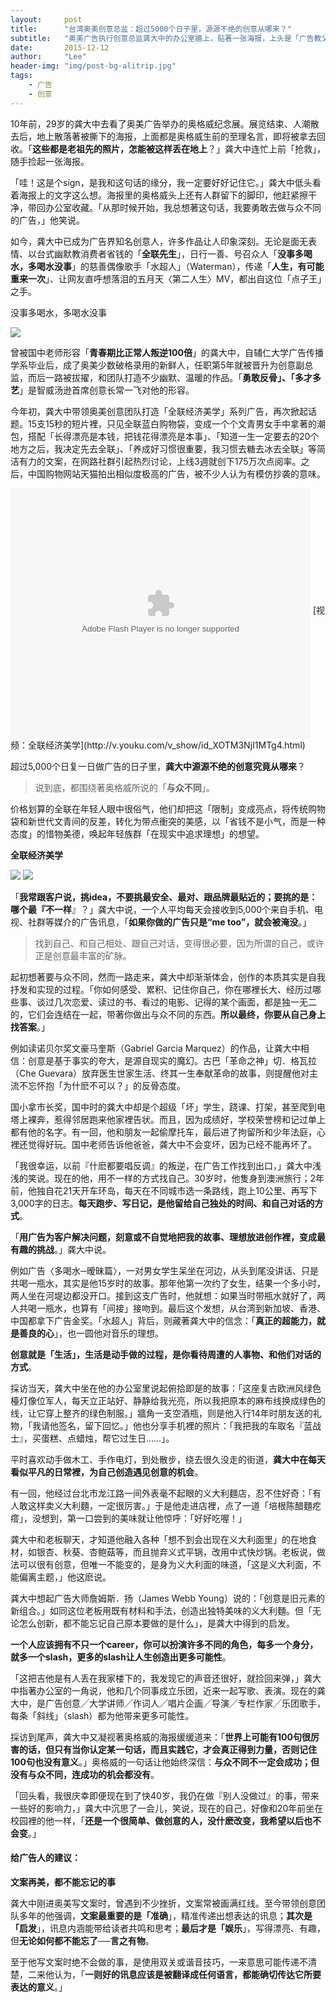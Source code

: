 ```yaml
---
layout:     post
title:      "台湾奥美创意总监：超过5000个日子里，源源不绝的创意从哪来？"
subtitle:   "奥美广告执行创意总监龚大中的办公室牆上，贴著一张海报，上头是「广告教父」奥美广告创办人大卫．奥格威（David Ogilvy）的微笑和他的一句话：「成功的开始是勇于与众不同。」"
date:       2015-12-12
author:     "Lee"
header-img: "img/post-bg-alitrip.jpg"
tags:
    - 广告
    - 创意
---
```

10年前，29岁的龚大中去看了奥美广告举办的奥格威纪念展。展览结束、人潮散去后，地上散落著被撕下的海报，上面都是奥格威生前的至理名言，即将被拿去回收。「**这些都是老祖先的照片，怎能被这样丢在地上**？」龚大中连忙上前「抢救」，随手捡起一张海报。

「哇！这是个sign，是我和这句话的缘分，我一定要好好记住它。」龚大中低头看着海报上的文字这么想。海报里的奥格威头上还有人群留下的脚印，他赶紧擦干净，带回办公室收藏。「从那时候开始，我总想著这句话，我要勇敢去做与众不同的广告，」他笑说。

如今，龚大中已成为广告界知名创意人，许多作品让人印象深刻。无论是面无表情、以台式幽默教消费者省钱的「**全联先生**」，日行一善、号召众人「**没事多喝水，多喝水没事**」的慈善偶像歌手「水超人」（Waterman），传递「**人生，有可能重来一次**」、让网友直呼想落泪的五月天〈第二人生〉MV，都出自这位「点子王」之手。

没事多喝水，多喝水没事

![](http://7xo8he.com1.z0.glb.clouddn.com/1449125555168601.jpg)



曾被国中老师形容「**青春期比正常人叛逆100倍**」的龚大中，自辅仁大学广告传播学系毕业后，成了奥美少数破格录用的新鲜人，任职第5年就被晋升为创意副总监，而后一路被拔擢，和团队打造不少幽默、温暖的作品。「**勇敢反骨」、「多才多艺**」是智威汤逊首席创意长常一飞对他的形容。



今年初，龚大中带领奥美创意团队打造「全联经济美学」系列广告，再次掀起话题。15支15秒的短片裡，只见全联蓝白购物袋，变成一个个文青男女手中拿著的潮包，搭配「长得漂亮是本钱，把钱花得漂亮是本事」、「知道一生一定要去的20个地方之后，我决定先去全联」、「养成好习惯很重要，我习惯去糖去冰去全联」等简洁有力的文案，在网路社群引起热烈讨论，上线3週就创下175万次点阅率。之后，中国购物网站天猫拍出相似度极高的广告，被不少人认为有模仿抄袭的意味。

<embed src="http://player.youku.com/player.php/sid/XOTM3NjI1MTg4/v.swf" allowFullScreen="true" quality="high" width="480" height="400" align="middle" allowScriptAccess="always" type="application/x-shockwave-flash">
[视频：全联经济美学](http://v.youku.com/v_show/id_XOTM3NjI1MTg4.html)


超过5,000个日复一日做广告的日子里，**龚大中源源不绝的创意究竟从哪来**？

> 说到底，都围绕著奥格威所说的「**与众不同**」。

价格划算的全联在年轻人眼中很俗气，他们却把这「限制」变成亮点，将传统购物袋和新世代文青间的反差，转化为带点衝突的美感，以「省钱不是小气，而是一种态度」的惜物美德，唤起年轻族群「在现实中追求理想」的想望。

**全联经济美学**

![](http://7xo8he.com1.z0.glb.clouddn.com/20150424134152_66880.jpg)
![](http://7xo8he.com1.z0.glb.clouddn.com/20150424134202_55351.jpg)



「**我常跟客户说，挑idea，不要挑最安全、最对、跟品牌最贴近的；要挑的是：哪个最『不一样**』？」龚大中说，一个人平均每天会接收到5,000个来自手机、电视、社群等媒介的广告讯息，「**如果你做的广告只是“me too”，就会被淹没**。」



> 找到自己、和自己相处、跟自己对话，变得很必要，因为所谓的自己，或许正是创意最丰富的矿脉。



起初想著要与众不同，然而一路走来，龚大中却渐渐体会，创作的本质其实是自我抒发和实现的过程。「你如何感受、累积、记住你自己，你在哪裡长大、经历过哪些事、谈过几次恋爱、读过的书、看过的电影、记得的某个画面，都是独一无二的，它们会连结在一起，带著你做出与众不同的东西。**所以最终，你要从自己身上找答案**。」

例如读诺贝尔奖文豪马奎斯（Gabriel Garcia Marquez）的作品，让龚大中相信：创意是基于事实的夸大，是源自现实的魔幻。古巴「革命之神」切．格瓦拉（Che Guevara）放弃医生世家生活、终其一生奉献革命的故事，则提醒他对主流不忘怀抱「为什麽不可以？」的反骨态度。

国小拿市长奖，国中时的龚大中却是个超级「坏」学生，跷课、打架，甚至爬到电塔上裸奔，惹得邻居跑来他家裡告状。而且，因为成绩好，学校荣誉榜和记过单上都有他的名字。有一回，他和朋友一起偷摩托车，最后进了拘留所和少年法庭，心裡还觉得好玩。国中老师告诉他爸爸，龚大中不会变坏，因为已经不能再坏了。

「我很幸运，以前『什麽都要唱反调』的叛逆，在广告工作找到出口，」龚大中浅浅的笑说。现在的他，用不一样的方式找自己。30岁时，他隻身到澳洲旅行；2年前，他独自花21天开车环岛，每天在不同城市选一条路线，跑上10公里、再写下3,000字的日志。**每天跑步、写日记，是他留给自己独处的时间、和自己对话的方式**。



「**用广告为客户解决问题，刻意或不自觉地把我的故事、理想放进创作裡，变成最有趣的挑战**。」龚大中说。

例如广告〈多喝水─暧昧篇〉，一对男女学生呆坐在河边，从头到尾没讲话、只是共喝一瓶水，其实是他15岁时的故事。那年他第一次约了女生，结果一个多小时，两人坐在河堤边都没开口。接到这支广告时，他就想：如果当时带瓶水就好了，两人共喝一瓶水，也算有「间接」接吻到。最后这个发想，从台湾到新加坡、香港、中国都拿下广告金奖。「水超人」背后，则藏著龚大中的信念：「**真正的超能力，就是善良的心**」，也一圆他对音乐的理想。



**创意就是「生活」，生活是动手做的过程，是你看待周遭的人事物、和他们对话的方式**。

採访当天，龚大中坐在他的办公室里说起俯拾即是的故事：「这座复古欧洲风绿色檯灯像位军人，每天立正站好、静静给我光亮，所以我把原本的麻布线换成绿色的线，让它穿上整齐的绿色制服。」牆角一支空酒瓶，则是他入行14年时朋友送的礼物，「我请他签名，留下回忆。」他也分享手机裡的照片：「我把我的车取名『蓝战士』，买蛋糕、点蜡烛，帮它过生日……」。

平时喜欢动手做木工、手作电灯，到处散步，绕去很久没走的街道，**龚大中在每天看似平凡的日常裡，为自己创造遇见创意的机会**。

有一回，他经过台北市龙江路一间外表毫不起眼的义大利麵店，忍不住好奇：「有人敢这样卖义大利麵，一定很厉害。」于是他走进店裡，点了一道「培根陈醋麵疙瘩」，没想到，第一口尝到的美味就让他惊呼：「好好吃喔！」

龚大中和老板聊天，才知道他融入各种「想不到会出现在义大利面里」的在地食材，如银杏、秋葵、杏鲍菇等，而且抛弃义式平锅，改用中式快炒锅。老板说，做法可以很有创意，但唯一不能变的，是身为义大利面的味道，「这是义大利面，不能偏离主题，」他这麽说。

龚大中想起广告大师詹姆斯．扬（James Webb Young）说的：「创意是旧元素的新组合。」如同这位老板用既有材料和手法，创造出独特美味的义大利麵。但「无论怎么创新，都不能忘记自己原本要做的是什么」，是龚大中得到的启发。

**一个人应该拥有不只一个career，你可以扮演许多不同的角色，每多一个身分，就多一个slash，更多的slash让人生创造出更多可能性**。

「这把吉他是有人丢在我家楼下的，我发现它的声音还很好，就捡回来弹，」龚大中指著办公室的一角说，他和几个同事成立乐团，近来一起写歌、表演。现在的龚大中，是广告创意╱大学讲师╱作词人╱唱片企画╱导演╱专栏作家╱乐团歌手，每条「斜线」（slash）都为他带来更多可能性。

採访到尾声，龚大中又凝视著奥格威的海报缓缓道来：「**世界上可能有100句很厉害的话，但只有当你认定某一句话，而且实践它，才会真正得到力量，否则记住100句也没有意义**。」奥格威的一句话让他始终深信：**与众不同不一定会成功；但没有与众不同，连成功的机会都没有**。

「回头看，我很庆幸即便现在到了快40岁，我仍在做『别人没做过』的事，带来一些好的影响力，」龚大中沉思了一会儿，笑说，现在的自己，好像和20年前坐在校园裡的他一样，「**还是一个很简单、做创意的人，没什麽改变，我希望以后也不会变**。」



#### 给广告人的建议：

**文案再美，都不能忘记的事**

龚大中刚进奥美写文案时，曾遇到不少挫折，文案常被画满红线。至今带领创意团队多年的他强调，**文案最重要的是「准确**」，精准传递出想表达的讯息；**其次是「启发**」，讯息内涵能带给读者共鸣和思考；**最后才是「娱乐**」，写得漂亮、有趣，但**无论如何都不能忘了──言之有物**。

至于他写文案时绝不会做的事，是使用双关或谐音技巧，一来意思可能传递不清楚，二来他认为，「**一则好的讯息应该是被翻译成任何语言，都能确切传达它所要表达的意义**。」